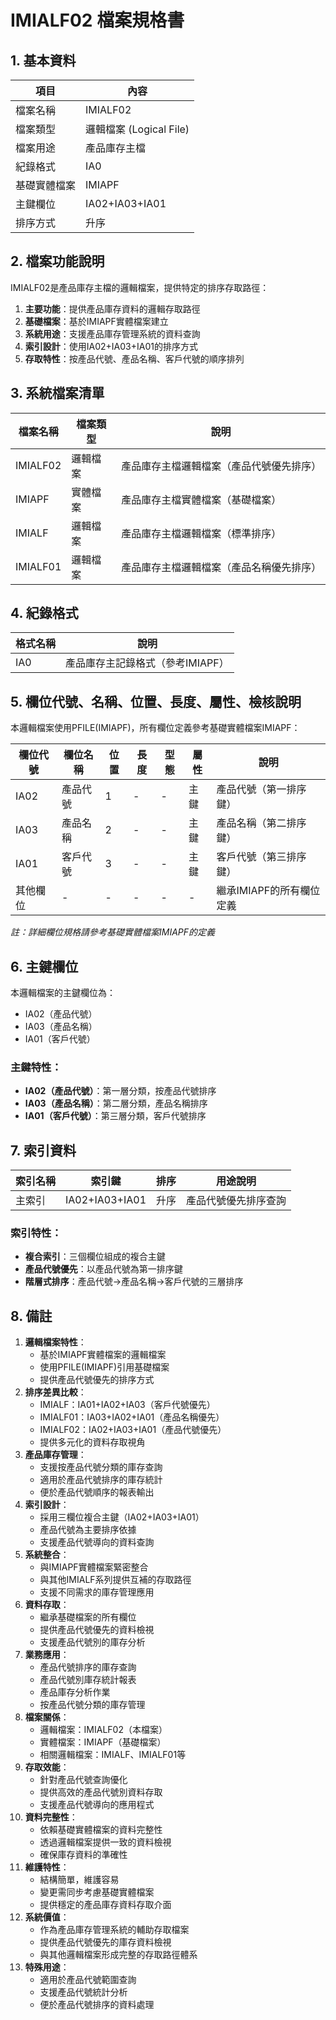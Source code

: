# IMIALF02 檔案規格書

## 1. 基本資料

| 項目 | 內容 |
|------|------|
| 檔案名稱 | IMIALF02 |
| 檔案類型 | 邏輯檔案 (Logical File) |
| 檔案用途 | 產品庫存主檔 |
| 紀錄格式 | IA0 |
| 基礎實體檔案 | IMIAPF |
| 主鍵欄位 | IA02+IA03+IA01 |
| 排序方式 | 升序 |

## 2. 檔案功能說明

IMIALF02是產品庫存主檔的邏輯檔案，提供特定的排序存取路徑：

1. **主要功能**：提供產品庫存資料的邏輯存取路徑
2. **基礎檔案**：基於IMIAPF實體檔案建立
3. **系統用途**：支援產品庫存管理系統的資料查詢
4. **索引設計**：使用IA02+IA03+IA01的排序方式
5. **存取特性**：按產品代號、產品名稱、客戶代號的順序排列

## 3. 系統檔案清單

| 檔案名稱 | 檔案類型 | 說明 |
|----------|----------|------|
| IMIALF02 | 邏輯檔案 | 產品庫存主檔邏輯檔案（產品代號優先排序） |
| IMIAPF | 實體檔案 | 產品庫存主檔實體檔案（基礎檔案） |
| IMIALF | 邏輯檔案 | 產品庫存主檔邏輯檔案（標準排序） |
| IMIALF01 | 邏輯檔案 | 產品庫存主檔邏輯檔案（產品名稱優先排序） |

## 4. 紀錄格式

| 格式名稱 | 說明 |
|----------|------|
| IA0 | 產品庫存主記錄格式（參考IMIAPF） |

## 5. 欄位代號、名稱、位置、長度、屬性、檢核說明

本邏輯檔案使用PFILE(IMIAPF)，所有欄位定義參考基礎實體檔案IMIAPF：

| 欄位代號 | 欄位名稱 | 位置 | 長度 | 型態 | 屬性 | 說明 |
|----------|----------|------|------|------|------|------|
| IA02 | 產品代號 | 1 | - | - | 主鍵 | 產品代號（第一排序鍵） |
| IA03 | 產品名稱 | 2 | - | - | 主鍵 | 產品名稱（第二排序鍵） |
| IA01 | 客戶代號 | 3 | - | - | 主鍵 | 客戶代號（第三排序鍵） |
| 其他欄位 | - | - | - | - | - | 繼承IMIAPF的所有欄位定義 |

*註：詳細欄位規格請參考基礎實體檔案IMIAPF的定義*

## 6. 主鍵欄位

本邏輯檔案的主鍵欄位為：
- IA02（產品代號）
- IA03（產品名稱）
- IA01（客戶代號）

### 主鍵特性：
- **IA02（產品代號）**：第一層分類，按產品代號排序
- **IA03（產品名稱）**：第二層分類，產品名稱排序
- **IA01（客戶代號）**：第三層分類，客戶代號排序

## 7. 索引資料

| 索引名稱 | 索引鍵 | 排序 | 用途說明 |
|----------|--------|------|----------|
| 主索引 | IA02+IA03+IA01 | 升序 | 產品代號優先排序查詢 |

### 索引特性：
- **複合索引**：三個欄位組成的複合主鍵
- **產品代號優先**：以產品代號為第一排序鍵
- **階層式排序**：產品代號→產品名稱→客戶代號的三層排序

## 8. 備註

1. **邏輯檔案特性**：
   - 基於IMIAPF實體檔案的邏輯檔案
   - 使用PFILE(IMIAPF)引用基礎檔案
   - 提供產品代號優先的排序方式
2. **排序差異比較**：
   - IMIALF：IA01+IA02+IA03（客戶代號優先）
   - IMIALF01：IA03+IA02+IA01（產品名稱優先）
   - IMIALF02：IA02+IA03+IA01（產品代號優先）
   - 提供多元化的資料存取視角
3. **產品庫存管理**：
   - 支援按產品代號分類的庫存查詢
   - 適用於產品代號排序的庫存統計
   - 便於產品代號順序的報表輸出
4. **索引設計**：
   - 採用三欄位複合主鍵（IA02+IA03+IA01）
   - 產品代號為主要排序依據
   - 支援產品代號導向的資料查詢
5. **系統整合**：
   - 與IMIAPF實體檔案緊密整合
   - 與其他IMIALF系列提供互補的存取路徑
   - 支援不同需求的庫存管理應用
6. **資料存取**：
   - 繼承基礎檔案的所有欄位
   - 提供產品代號優先的資料檢視
   - 支援產品代號別的庫存分析
7. **業務應用**：
   - 產品代號排序的庫存查詢
   - 產品代號別庫存統計報表
   - 產品庫存分析作業
   - 按產品代號分類的庫存管理
8. **檔案關係**：
   - 邏輯檔案：IMIALF02（本檔案）
   - 實體檔案：IMIAPF（基礎檔案）
   - 相關邏輯檔案：IMIALF、IMIALF01等
9. **存取效能**：
   - 針對產品代號查詢優化
   - 提供高效的產品代號別資料存取
   - 支援產品代號導向的應用程式
10. **資料完整性**：
    - 依賴基礎實體檔案的資料完整性
    - 透過邏輯檔案提供一致的資料檢視
    - 確保庫存資料的準確性
11. **維護特性**：
    - 結構簡單，維護容易
    - 變更需同步考慮基礎實體檔案
    - 提供穩定的產品庫存資料存取介面
12. **系統價值**：
    - 作為產品庫存管理系統的輔助存取檔案
    - 提供產品代號優先的庫存資料檢視
    - 與其他邏輯檔案形成完整的存取路徑體系
13. **特殊用途**：
    - 適用於產品代號範圍查詢
    - 支援產品代號統計分析
    - 便於產品代號排序的資料處理 